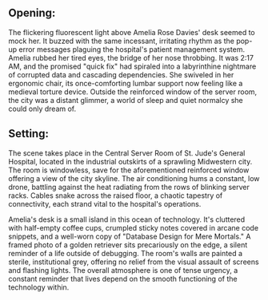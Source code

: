 ## Opening:

The flickering fluorescent light above Amelia Rose Davies' desk seemed to mock her. It buzzed with the same incessant, irritating rhythm as the pop-up error messages plaguing the hospital's patient management system. Amelia rubbed her tired eyes, the bridge of her nose throbbing. It was 2:17 AM, and the promised "quick fix" had spiraled into a labyrinthine nightmare of corrupted data and cascading dependencies. She swiveled in her ergonomic chair, its once-comforting lumbar support now feeling like a medieval torture device. Outside the reinforced window of the server room, the city was a distant glimmer, a world of sleep and quiet normalcy she could only dream of.

## Setting:

The scene takes place in the Central Server Room of St. Jude's General Hospital, located in the industrial outskirts of a sprawling Midwestern city. The room is windowless, save for the aforementioned reinforced window offering a view of the city skyline. The air conditioning hums a constant, low drone, battling against the heat radiating from the rows of blinking server racks. Cables snake across the raised floor, a chaotic tapestry of connectivity, each strand vital to the hospital's operations.

Amelia's desk is a small island in this ocean of technology. It's cluttered with half-empty coffee cups, crumpled sticky notes covered in arcane code snippets, and a well-worn copy of "Database Design for Mere Mortals." A framed photo of a golden retriever sits precariously on the edge, a silent reminder of a life outside of debugging. The room's walls are painted a sterile, institutional grey, offering no relief from the visual assault of screens and flashing lights. The overall atmosphere is one of tense urgency, a constant reminder that lives depend on the smooth functioning of the technology within.
